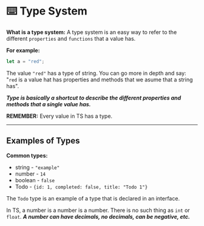# ⌨️ Type System

__What is a type system:__ A type system is an easy way to refer to the different `properties` and `functions` that a value has.

__For example:__ 
```ts
let a = "red";
```
The value `"red"` has a type of string. You can go more in depth and say: "`red` is a value hat has properties and methods that we asume that a string has".

**_Type is basically a shortcut to describe the different properties and methods that a single value has._**

__REMEMBER:__ Every value in TS has a type.

---

## Examples of Types

__Common types:__
* string - `"example"`
* number - `14`
* boolean - `false`
* Todo - `{id: 1, completed: false, title: "Todo 1"}`

The `Todo` type is an example of a type that is declared in an interface.

In TS, a number is a number is a number. There is no such thing as `int` or `float`. **_A number can have decimals, no decimals, can be negative, etc._**

